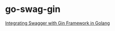 # go-swag-gin

[Integrating Swagger with Gin Framework in Golang](https://medium.com/@kumar16.pawan/integrating-swagger-with-gin-framework-in-go-f8d4883f4833)
